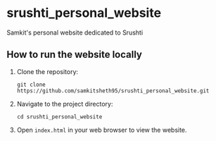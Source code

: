 # srushti_personal_website
Samkit's personal website dedicated to Srushti

## How to run the website locally

1. Clone the repository:
   ```
   git clone https://github.com/samkitsheth95/srushti_personal_website.git
   ```

2. Navigate to the project directory:
   ```
   cd srushti_personal_website
   ```

3. Open `index.html` in your web browser to view the website.
